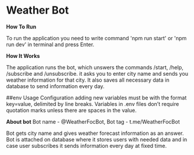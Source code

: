# Weather Bot

**How To Run**

To run the application you need to write command 'npm run start' or 'npm run dev' in terminal and press Enter.

**How It Works**

The application runs the bot, which unswers the commands /start, /help, /subscribe and /unsubscribe. it asks you to enter city name and sends you weather information for that city. It also saves all necessary data in database to send information every day.

##env Usage Configuration
adding new variables must be with the format key=value, delimited by line breaks. Variables in .env files don’t require quotation marks unless there are spaces in the value.

**About bot**
Bot name - @WeatherFocBot,
Bot tag - t.me/WeatherFocBot

Bot gets city name and gives weather forecast information as an answer. Bot is attached on database where it stores users with needed data and in case user subscribes it sends information every day at fixed time.
